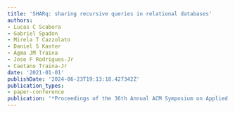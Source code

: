 ```yaml
---
title: 'SHARq: sharing recursive queries in relational databases'
authors:
- Lucas C Scabora
- Gabriel Spadon
- Mirela T Cazzolato
- Daniel S Kaster
- Agma JM Traina
- Jose F Rodrigues-Jr
- Caetano Traina-Jr
date: '2021-01-01'
publishDate: '2024-06-23T19:13:18.427342Z'
publication_types:
- paper-conference
publication: '*Proceedings of the 36th Annual ACM Symposium on Applied Computing*'
---
```

